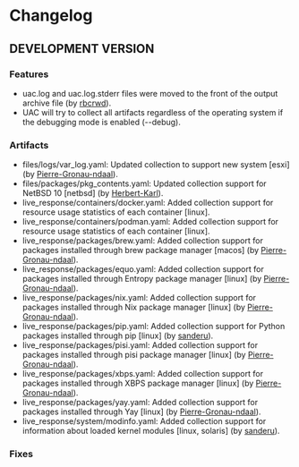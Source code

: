 # Changelog

## DEVELOPMENT VERSION

### Features

- uac.log and uac.log.stderr files were moved to the front of the output archive file (by [rbcrwd](https://github.com/rbcrwd)).
- UAC will try to collect all artifacts regardless of the operating system if the debugging mode is enabled (--debug).

### Artifacts

- files/logs/var_log.yaml: Updated collection to support new system [esxi] (by [Pierre-Gronau-ndaal](https://github.com/Pierre-Gronau-ndaal)).
- files/packages/pkg_contents.yaml: Updated collection support for NetBSD 10 [netbsd] (by [Herbert-Karl](https://github.com/Herbert-Karl)).
- live_response/containers/docker.yaml: Added collection support for resource usage statistics of each container [linux].
- live_response/containers/podman.yaml: Added collection support for resource usage statistics of each container [linux].
- live_response/packages/brew.yaml: Added collection support for packages installed through brew package manager [macos] (by [Pierre-Gronau-ndaal](https://github.com/Pierre-Gronau-ndaal)).
- live_response/packages/equo.yaml: Added collection support for packages installed through Entropy package manager [linux] (by [Pierre-Gronau-ndaal](https://github.com/Pierre-Gronau-ndaal)).
- live_response/packages/nix.yaml: Added collection support for packages installed through Nix package manager [linux] (by [Pierre-Gronau-ndaal](https://github.com/Pierre-Gronau-ndaal)).
- live_response/packages/pip.yaml: Added collection support for Python packages installed through pip [linux] (by [sanderu](https://github.com/sanderu)).
- live_response/packages/pisi.yaml: Added collection support for packages installed through pisi package manager [linux] (by [Pierre-Gronau-ndaal](https://github.com/Pierre-Gronau-ndaal)).
- live_response/packages/xbps.yaml: Added collection support for packages installed through XBPS package manager [linux] (by [Pierre-Gronau-ndaal](https://github.com/Pierre-Gronau-ndaal)).
- live_response/packages/yay.yaml: Added collection support for packages installed through Yay [linux] (by [Pierre-Gronau-ndaal](https://github.com/Pierre-Gronau-ndaal)).
- live_response/system/modinfo.yaml: Added collection support for information about loaded kernel modules [linux, solaris] (by [sanderu](https://github.com/sanderu)).

### Fixes

